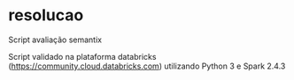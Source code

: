 # resolucao
Script avaliação semantix

Script validado na plataforma databricks (https://community.cloud.databricks.com) utilizando Python 3 e Spark 2.4.3
